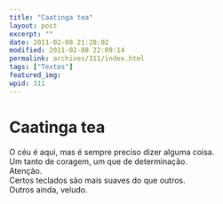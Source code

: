 ```yaml
---
title: "Caatinga tea"
layout: post
excerpt: ""
date: 2011-02-08 21:28:02
modified: 2011-02-08 22:09:14
permalink: archives/311/index.html
tags: ["Textos"]
featured_img: 
wpid: 311
---
```


# Caatinga tea

O céu é aqui, mas é sempre preciso dizer alguma coisa.  
Um tanto de coragem, um que de determinação.  
Atenção.  
Certos teclados são mais suaves do que outros.  
Outros ainda, veludo.
